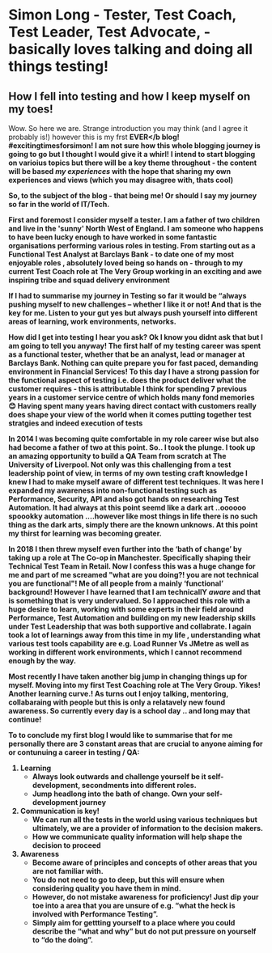Simon Long - Tester, Test Coach, Test Leader, Test Advocate, - basically loves talking and doing all things testing!
===================================================================================================================
## How I fell into testing and how I keep myself on my toes!

Wow.  So here we are.  Strange introduction you may think (and I agree it probably is!) however this is my frst <b>EVER</b blog!  #excitingtimesforsimon!  I am not sure how this whole blogging journey is going to go but I thought I would give it a whirl!  I intend to start blogging on varioius topics but there will be a key theme throughout - the content will be based  <i>my experiences </i> with the hope that sharing my own experiences and views (which you may disagree with, thats cool)

So, to the subject of the blog - that being me! Or should I say my journey so far in the world of IT/Tech.

First and foremost I consider myself a tester. I am a father of two children and live in the 'sunny' North West of England.  I am someone who happens to have been lucky enough to have worked in some fantastic organisations performing various roles in testing.  From starting out as a Functional Test Analyst at Barclays Bank - to date one of my most enjoyable roles , absolutely loved being so hands on - through to my current Test Coach role at The Very Group working in an exciting and awe inspiring tribe and squad delivery environment  

If I had to summarise my journey in Testing so far it would be “always pushing myself to new challenges – whether I like it or not!  And that is the key for me.  Listen to your gut yes but always push yourself into different areas of learning, work environments, networks.

How did I get into testing I hear you ask?  Ok I know you didnt ask that but I am going to tell you anyway! The first half of my testing career was spent as a functional tester, whether that be an analyst, lead or manager at Barclays Bank.  Nothing can quite prepare you for fast paced, demanding environment in Financial Services!    To this day I have a strong passion for the functional aspect of testing i.e. does the product deliver what the customer requires - this is attributable I think for spending 7 previous years in a customer service centre of which holds many fond memories 😊  Having spent many years having direct contact with customers really does shape your view of the world when it comes putting together test stratgies and indeed execution of tests

In 2014 I was becoming quite comfortable in my role career wise but also had become a father of two at this point.  So.. I took the plunge.  I took up an amazing opportunity to build a QA Team from scratch at The University of Liverpool.    Not only was this challenging from a test leadership point of view, in terms of my own testing craft knowledge I knew I had to make myself aware of different test techniques.  It was here I expanded my awareness into non-functional testing such as Performance, Security, API and also got hands on researching Test Automation. It had always at this point seemd like  a dark art ..oooooo spoookky automation ....however like most things in life there is no such thing as the dark arts, simply there are the known unknows.   At this point my thirst for learning was becoming greater.    

In 2018 I then threw myself even further into the ‘bath of change’ by taking up a role at The Co-op in Manchester.  Specifically shaping their Technical Test Team in Retail.  Now I confess this was a huge change for me and part of me screamed "what are you doing?!  you are not technical you are functional"!  Me of all people from a mainly ‘functional’ background!  However I have learned that I am technicallY <i>aware</i> and that is something that is very undervalued.  So I approached this role with a huge desire to learn, working with some experts in their field around Performance, Test Automation and building on my new leadership skills under Test Leadership that was both supportive and collabrate.  I again took a lot of learnings away from this time in my life ,  understanding what various test tools capability are e.g. Load Runner Vs  JMetre as well as working in different work environments, which I cannot recommend enough by the way.  

Most recently I have taken another big jump in changing things up for myself.  Moving into my  first Test Coaching role at The Very Group.  Yikes!  Another learning curve.!  As turns out I enjoy talking, mentoring, collabaraing with people but this is only a relatavely new found awareness.  So currently every day is a school day .. and long may that continue!

To to conclude my first blog I would like to summarise that for me personally there are 3 constant areas that are crucial to anyone aiming for or contunuing a career in testing / QA:

1.	Learning 
    * Always look outwards and challenge yourself be it self-development, secondments into different roles.  
    * Jump headlong into the bath of change.  Own your self-development journey
2.	Communication is key!  
    * We can run all the tests in the world using various techniques but ultimately, we are a provider of information to the decision makers.  
    * How we communicate quality information will help shape the decision to proceed
3.	Awareness 
    * Become aware of principles and concepts of other areas that you are not familiar with.  
    * You do not need to go to deep, but this will  ensure when considering quality you have them in mind. 
    * However, do not mistake awareness for proficiency!  Just dip your toe into a area that you are unsure of e.g. “what the heck is involved with Performance Testing”. 
    * Simply aim for gettting yourself to a place where you could describe the “what and why” but do not put pressure on yourself to “do the doing”. 
